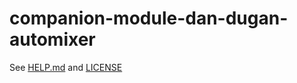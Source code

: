 # companion-module-dan-dugan-automixer

See [HELP.md](./companion/HELP.md) and [LICENSE](./LICENSE)
